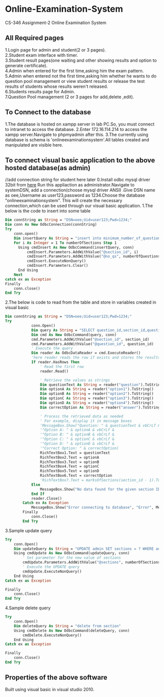 # Online-Examination-System
CS-346 Assignment-2 Online Examination System
## All Required pages
1.Login page for admin and student(2 or 3 pages).  
2.Student exam interface with timer.  
3.Student result pages(one waiting and other showing results and option to generate certificate).  
4.Admin when entered for the first time,asking him the exam pattern.  
5.Admin when entered not the first time,asking him whether he wants to do question pool management or view student results or release the test results of students whose results weren't released.  
6.Students results page for Admin.  
7.Question Pool management (2 or 3 pages for add,delete ,edit).  
## To Connect to the database
1.The database is hosted on xampp server in lab PC.So, you must connect to intranet to access the database.
2.Enter 172.16.114.214 to access the xampp server.Navigate to phpmyadmin after this.
3.The currently using database is schema is 'onlineexaminationsystem'.All tables created and manipulated are visible here.

## To connect visual basic application to the above hosted database(as admin)
//add connection string for student here later
0.Install odbc mysql driver 32bit from [here](https://dev.mysql.com/downloads/connector/odbc/)
  Run this appliaction as administrator.Navigate to systemDSN, add a connection(choose mysql driver ANSI) .Give DSN name as oee,Username as user123,password as 1234.Choose the database "onlineexaminationsystem".
  This will create the necessary connection,which can be used through our visual basic application.
1.The below is the code to insert into some table
```vb
Dim connString as String = "DSN=oee;Uid=user123;Pwd=1234;"
Dim conn As New OdbcConnection(connString)
Try
    conn.open()
    Dim insertQuery As String = "insert into minimum_number_of_questions(section_id,no_qs) values (?,?) "
    For i As Integer = 1 To numberOfSections Step 1
      Using cmdInsert As New OdbcCommand(insertQuery, conn)
          cmdInsert.Parameters.AddWithValue("@section_id", i)
          cmdInsert.Parameters.AddWithValue("@no_qs", numberOfQuestions(i - 1))
          cmdInsert.ExecuteNonQuery()
          cmdInsert.Parameters.Clear()
      End Using
    Next
catch ex as Exception
Finally
    conn.close()
End Try
```

2.The below is code to read from the table and store in variables created in visual basic
```vb
Dim connString as String = "DSN=oee;Uid=user123;Pwd=1234;"
Try
            conn.Open()
            Dim query As String = "SELECT question_id,section_id,question,answer,option1,option2,option3,option4 FROM question_pool where section_id= ? and question_id = ? "
            Dim cmd As New OdbcCommand(query, conn)
            cmd.Parameters.AddWithValue("@section_id", section_id)
            cmd.Parameters.AddWithValue("@question_id", question_id)
            ' Execute the query
            Dim reader As OdbcDataReader = cmd.ExecuteReader()
            'here reader reads the row if exists and stores the results into separate strings to be stored into rich text boxes
            If reader.HasRows Then
                ' Read the first row
                reader.Read()

                ' Retrieve the values as strings
                Dim questionText As String = reader("question").ToString()
                Dim optionA As String = reader("option1").ToString()
                Dim optionB As String = reader("option2").ToString()
                Dim optionC As String = reader("option3").ToString()
                Dim optionD As String = reader("option4").ToString()
                Dim correctOption As String = reader("answer").ToString()

                ' Process the retrieved data as needed
                ' For example, display it in message boxes
                'MessageBox.Show("Question: " & questionText & vbCrLf &
                '"Option A: " & optionA & vbCrLf &
                '"Option B: " & optionB & vbCrLf &
                '"Option C: " & optionC & vbCrLf &
                '"Option D: " & optionD & vbCrLf &
                '"Correct Option: " & correctOption)
                RichTextBox1.Text = questionText
                RichTextBox2.Text = optionA
                RichTextBox3.Text = optionB
                RichTextBox4.Text = optionC
                RichTextBox5.Text = optionD
                RichTextBox6.Text = correctOption
                'RichTextBox7.Text = marksOfSections(section_id - 1).ToString()
            Else
                MessageBox.Show("No data found for the given section ID and question ID.")
            End If
            reader.Close()
        Catch ex As Exception
            MessageBox.Show("Error connecting to database", "Error", MessageBoxButtons.OK, MessageBoxIcon.Error)
        Finally
            conn.Close()
        End Try
```
3.Sample update query
```vb
Try
    conn.Open()
    Dim updateQuery As String = "UPDATE admin SET sections = ? WHERE admin_id = 1"
    Using cmdUpdate As New OdbcCommand(updateQuery, conn)
        ' Set parameter for the new value of sections
        cmdUpdate.Parameters.AddWithValue("@sections", numberOfSections)
        ' Execute the UPDATE query
        cmdUpdate.ExecuteNonQuery()
    End Using
Catch ex as Exception

Finally
    conn.Close()
End Try
```
4.Sample delete query
```vb
Try
    conn.Open()
    Dim deleteQuery As String = "delete from section"
    Using cmdDelete As New OdbcCommand(deleteQuery, conn)
        cmdDelete.ExecuteNonQuery()
    End Using
Catch ex as Exception

Finally
    conn.Close()
End Try
```
## Properties of the above software
Built using visual basic in visual studio 2010.
